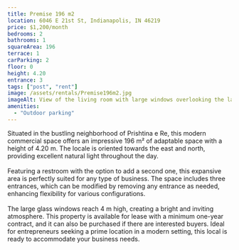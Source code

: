 ```yaml
---
title: Premise 196 m2
location: 6046 E 21st St, Indianapolis, IN 46219
price: $1,200/month
bedrooms: 2
bathrooms: 1
squareArea: 196
terrace: 1
carParking: 2
floor: 0
height: 4.20
entrance: 3
tags: ["post", "rent"]
image: /assets/rentals/Premise196m2.jpg
imageAlt: View of the living room with large windows overlooking the lake
amenities: 
  - "Outdoor parking"
---
```


Situated in the bustling neighborhood of Prishtina e Re, this modern commercial space offers an impressive 196 m² of adaptable space with a height of 4.20 m. The locale is oriented towards the east and north, providing excellent natural light throughout the day.
<br><br>
Featuring a restroom with the option to add a second one, this expansive area is perfectly suited for any type of business. The space includes three entrances, which can be modified by removing any entrance as needed, enhancing flexibility for various configurations.
<br><br>
The large glass windows reach 4 m high, creating a bright and inviting atmosphere. This property is available for lease with a minimum one-year contract, and it can also be purchased if there are interested buyers. Ideal for entrepreneurs seeking a prime location in a modern setting, this local is ready to accommodate your business needs.